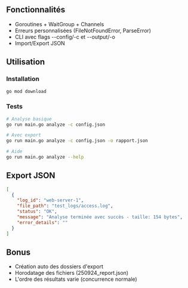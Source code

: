 ## Fonctionnalités
- Goroutines + WaitGroup + Channels
- Erreurs personnalisées (FileNotFoundError, ParseError)
- CLI avec flags --config/-c et --output/-o
- Import/Export JSON

## Utilisation

### Installation
```bash
go mod download
```

### Tests
```bash
# Analyse basique
go run main.go analyze -c config.json

# Avec export
go run main.go analyze -c config.json -o rapport.json

# Aide
go run main.go analyze --help
```

## Export JSON
```json
[
  {
    "log_id": "web-server-1",
    "file_path": "test_logs/access.log",
    "status": "OK",
    "message": "Analyse terminée avec succès - taille: 154 bytes",
    "error_details": ""
  }
]
```

## Bonus
- Création auto des dossiers d'export
- Horodatage des fichiers (250924_report.json)
- L'ordre des résultats varie (concurrence normale)
